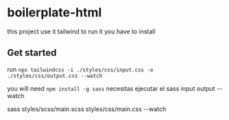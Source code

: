 # boilerplate-html

this project use it tailwind to run it you have to install

## Get started

run `npx tailwindcss -i ./styles/css/input.css -o ./styles/css/output.css --watch`

you will need `npm install -g sass`
necesitas ejecutar el sass input output --watch

sass styles/scss/main.scss styles/css/main.css --watch
